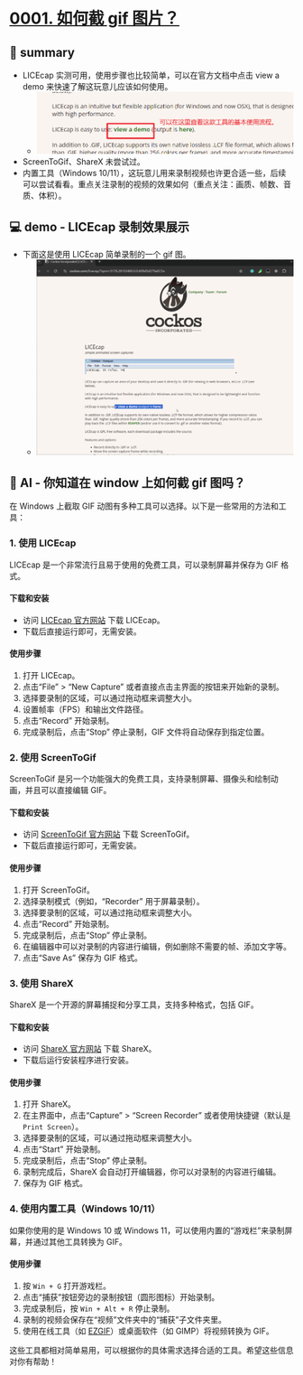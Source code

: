 # [0001. 如何截 gif 图片？](https://github.com/Tdahuyou/pc/tree/main/0001.%20%E5%A6%82%E4%BD%95%E6%88%AA%20gif%20%E5%9B%BE%E7%89%87%EF%BC%9F)


## 📝 summary

- LICEcap 实测可用，使用步骤也比较简单，可以在官方文档中点击 view a demo 来快速了解这玩意儿应该如何使用。
  - ![](md-imgs/2024-10-14-10-29-36.png)
- ScreenToGif、ShareX 未尝试过。
- 内置工具（Windows 10/11），这玩意儿用来录制视频也许更合适一些，后续可以尝试看看。重点关注录制的视频的效果如何（重点关注：画质、帧数、音质、体积）。

## 💻 demo - LICEcap 录制效果展示

- 下面这是使用 LICEcap 简单录制的一个 gif 图。
  - ![](md-imgs/1.gif)

## 🤖 AI - 你知道在 window 上如何截 gif 图吗？

在 Windows 上截取 GIF 动图有多种工具可以选择。以下是一些常用的方法和工具：

### 1. 使用 LICEcap

LICEcap 是一个非常流行且易于使用的免费工具，可以录制屏幕并保存为 GIF 格式。

#### 下载和安装

- 访问 [LICEcap 官方网站](https://www.cockos.com/licecap/) 下载 LICEcap。
- 下载后直接运行即可，无需安装。

#### 使用步骤

1. 打开 LICEcap。
2. 点击“File” > “New Capture” 或者直接点击主界面的按钮来开始新的录制。
3. 选择要录制的区域，可以通过拖动框来调整大小。
4. 设置帧率（FPS）和输出文件路径。
5. 点击“Record” 开始录制。
6. 完成录制后，点击“Stop” 停止录制，GIF 文件将自动保存到指定位置。

### 2. 使用 ScreenToGif

ScreenToGif 是另一个功能强大的免费工具，支持录制屏幕、摄像头和绘制动画，并且可以直接编辑 GIF。

#### 下载和安装

- 访问 [ScreenToGif 官方网站](https://www.screentogif.com/) 下载 ScreenToGif。
- 下载后直接运行即可，无需安装。

#### 使用步骤

1. 打开 ScreenToGif。
2. 选择录制模式（例如，“Recorder” 用于屏幕录制）。
3. 选择要录制的区域，可以通过拖动框来调整大小。
4. 点击“Record” 开始录制。
5. 完成录制后，点击“Stop” 停止录制。
6. 在编辑器中可以对录制的内容进行编辑，例如删除不需要的帧、添加文字等。
7. 点击“Save As” 保存为 GIF 格式。

### 3. 使用 ShareX

ShareX 是一个开源的屏幕捕捉和分享工具，支持多种格式，包括 GIF。

#### 下载和安装

- 访问 [ShareX 官方网站](https://getsharex.com/) 下载 ShareX。
- 下载后运行安装程序进行安装。

#### 使用步骤

1. 打开 ShareX。
2. 在主界面中，点击“Capture” > “Screen Recorder” 或者使用快捷键（默认是 `Print Screen`）。
3. 选择要录制的区域，可以通过拖动框来调整大小。
4. 点击“Start” 开始录制。
5. 完成录制后，点击“Stop” 停止录制。
6. 录制完成后，ShareX 会自动打开编辑器，你可以对录制的内容进行编辑。
7. 保存为 GIF 格式。

### 4. 使用内置工具（Windows 10/11）

如果你使用的是 Windows 10 或 Windows 11，可以使用内置的“游戏栏”来录制屏幕，并通过其他工具转换为 GIF。

#### 使用步骤

1. 按 `Win + G` 打开游戏栏。
2. 点击“捕获”按钮旁边的录制按钮（圆形图标）开始录制。
3. 完成录制后，按 `Win + Alt + R` 停止录制。
4. 录制的视频会保存在“视频”文件夹中的“捕获”子文件夹里。
5. 使用在线工具（如 [EZGIF](https://ezgif.com/video-to-gif)）或桌面软件（如 GIMP）将视频转换为 GIF。

这些工具都相对简单易用，可以根据你的具体需求选择合适的工具。希望这些信息对你有帮助！
